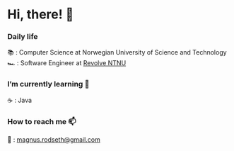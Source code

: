 # Hi, there! 👋

### Daily life
📚 : Computer Science at Norwegian University of Science and Technology  
🏎 : Software Engineer at [Revolve NTNU](https://www.revolve.no/)  

### I’m currently learning 🌱  
☕️ : Java

### How to reach me 📫  
📧 : magnus.rodseth@gmail.com
